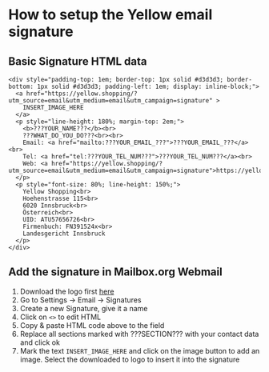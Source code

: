 # How to setup the Yellow email signature

## Basic Signature HTML data
```
<div style="padding-top: 1em; border-top: 1px solid #d3d3d3; border-bottom: 1px solid #d3d3d3; padding-left: 1em; display: inline-block;">
  <a href="https://yellow.shopping/?utm_source=email&utm_medium=email&utm_campaign=signature" >
    INSERT_IMAGE_HERE
  </a>
  <p style="line-height: 180%; margin-top: 2em;">
    <b>???YOUR_NAME???</b><br>
    ???WHAT_DO_YOU_DO???<br><br>
    Email: <a href="mailto:???YOUR_EMAIL_???">???YOUR_EMAIL_???</a><br>
    Tel: <a href="tel:???YOUR_TEL_NUM???">???YOUR_TEL_NUM???</a><br>
    Web: <a href="https://yellow.shopping/?utm_source=email&utm_medium=email&utm_campaign=signature">https://yellow.shopping</a>
  </p>
  <p style="font-size: 80%; line-height: 150%;">
    Yellow Shopping<br>
    Hoehenstrasse 115<br>
    6020 Innsbruck<br>
    Österreich<br>
    UID: ATU57656726<br>
    Firmenbuch: FN391524x<br>
    Landesgericht Innsbruck
  </p>
</div>
```

## Add the signature in Mailbox.org Webmail

1. Download the logo first [here](./logo_signature.png)
1. Go to Settings -> Email -> Signatures
1. Create a new Signature, give it a name
1. Click on `<>` to edit HTML
1. Copy & paste HTML code above to the field
1. Replace all sections marked with ???SECTION??? with your contact data and click ok
1. Mark the text `INSERT_IMAGE_HERE` and click on the image button to add an image. Select the downloaded to logo to insert it into the signature
